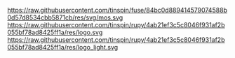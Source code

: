 https://raw.githubusercontent.com/tinspin/fuse/84bc0d889414579074588b0d57d8534cbb5871cb/res/svg/mos.svg
https://raw.githubusercontent.com/tinspin/rupy/4ab21ef3c5c8046f931af2b055bf78ad8425ff1a/res/logo.svg
https://raw.githubusercontent.com/tinspin/rupy/4ab21ef3c5c8046f931af2b055bf78ad8425ff1a/res/logo_light.svg
